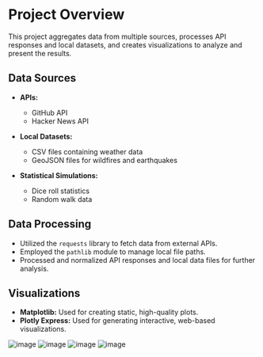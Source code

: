 # Project Overview

This project aggregates data from multiple sources, processes API responses and local datasets, and creates visualizations to analyze and present the results.

## Data Sources

- **APIs:**
  - GitHub API
  - Hacker News API

- **Local Datasets:**
  - CSV files containing weather data
  - GeoJSON files for wildfires and earthquakes

- **Statistical Simulations:**
  - Dice roll statistics
  - Random walk data

## Data Processing

- Utilized the `requests` library to fetch data from external APIs.
- Employed the `pathlib` module to manage local file paths.
- Processed and normalized API responses and local data files for further analysis.

## Visualizations

- **Matplotlib:** Used for creating static, high-quality plots.
- **Plotly Express:** Used for generating interactive, web-based visualizations.

![image](https://github.com/user-attachments/assets/66c37622-b5a4-4dac-b9d2-c3eae1c10a36)
![image](https://github.com/user-attachments/assets/8e5bb410-77d0-4cd2-b52f-bc957d8871aa)
![image](https://github.com/user-attachments/assets/2f994656-12a0-49c2-8690-f790ec9a21c3)
![image](https://github.com/user-attachments/assets/ddb8d95a-6abe-43e9-9b1e-ca7aea69fa26)
